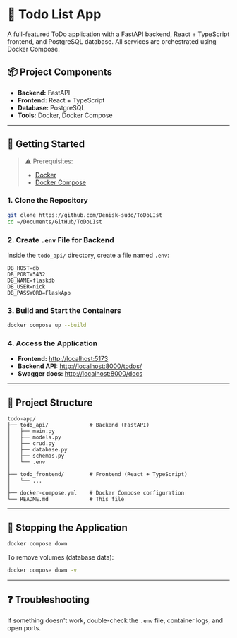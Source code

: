 # 📝 Todo List App

A full-featured ToDo application with a FastAPI backend, React + TypeScript frontend, and PostgreSQL database. All services are orchestrated using Docker Compose.

## 📦 Project Components

- **Backend:** FastAPI
- **Frontend:** React + TypeScript
- **Database:** PostgreSQL
- **Tools:** Docker, Docker Compose

---

## 🚀 Getting Started

> ⚠️ Prerequisites:
> - [Docker](https://www.docker.com/)
> - [Docker Compose](https://docs.docker.com/compose/)

### 1. Clone the Repository

```bash
git clone https://github.com/Denisk-sudo/ToDoLIst
cd ~/Documents/GitHub/ToDoLIst

```

### 2. Create `.env` File for Backend

Inside the `todo_api/` directory, create a file named `.env`:

```env
DB_HOST=db
DB_PORT=5432
DB_NAME=flaskdb
DB_USER=nick
DB_PASSWORD=FlaskApp
```

### 3. Build and Start the Containers

```bash
docker compose up --build
```

### 4. Access the Application

- **Frontend:** [http://localhost:5173](http://localhost:5173)
- **Backend API:** [http://localhost:8000/todos/](http://localhost:8000/todos/)
- **Swagger docs:** [http://localhost:8000/docs](http://localhost:8000/docs)

---

## 📂 Project Structure

```
todo-app/
├── todo_api/             # Backend (FastAPI)
│   ├── main.py
│   ├── models.py
│   ├── crud.py
│   ├── database.py
│   ├── schemas.py
│   └── .env
│
├── todo_frontend/        # Frontend (React + TypeScript)
│   └── ...
│
├── docker-compose.yml    # Docker Compose configuration
└── README.md             # This file
```

---

## 🧹 Stopping the Application

```bash
docker compose down
```

To remove volumes (database data):
```bash
docker compose down -v
```

---

## ❓ Troubleshooting

If something doesn't work, double-check the `.env` file, container logs, and open ports.
